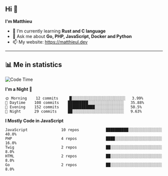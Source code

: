 ## Hi 👋
**I'm Matthieu**

- 🌱 I’m currently learning **Rust and C language**
- 💬 Ask me about **Go, PHP, JavaScript, Docker and Python**
- 📫 My website: https://matthieul.dev

-------

## 📊 Me in statistics
<!--START_SECTION:waka-->
![Code Time](http://img.shields.io/badge/Code%20Time-205%20hrs%2032%20mins-blue)

**I'm a Night 🦉** 

```text
🌞 Morning    12 commits     █░░░░░░░░░░░░░░░░░░░░░░░░   3.99% 
🌆 Daytime    108 commits    █████████░░░░░░░░░░░░░░░░   35.88% 
🌃 Evening    152 commits    ████████████░░░░░░░░░░░░░   50.5% 
🌙 Night      29 commits     ██░░░░░░░░░░░░░░░░░░░░░░░   9.63%

```


**I Mostly Code in JavaScript** 

```text
JavaScript               10 repos            ██████████░░░░░░░░░░░░░░░   40.0% 
PHP                      4 repos             ████░░░░░░░░░░░░░░░░░░░░░   16.0% 
Twig                     2 repos             ██░░░░░░░░░░░░░░░░░░░░░░░   8.0% 
HTML                     2 repos             ██░░░░░░░░░░░░░░░░░░░░░░░   8.0% 
Go                       2 repos             ██░░░░░░░░░░░░░░░░░░░░░░░   8.0%

```



<!--END_SECTION:waka-->
